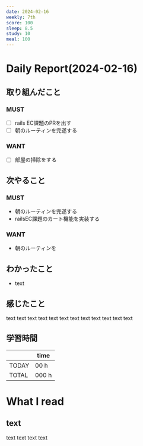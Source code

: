 ```yaml
---
date: 2024-02-16
weekly: 7th
score: 100
sleep: 8.5
study: 10
meal: 100
---
```

# Daily Report(2024-02-16)
## 取り組んだこと
### MUST
- [ ] rails EC課題のPRを出す
- [ ] 朝のルーティンを完遂する
### WANT
- [ ] 部屋の掃除をする
## 次やること
### MUST
- 朝のルーティンを完遂する
- railsEC課題のカート機能を実装する
### WANT
- 朝のルーティンを
## わかったこと
- text
## 感じたこと
text text text text text text text text text text text text
## 学習時間
|       | time  | 
| ----- | ----- |
| TODAY | 00 h   |
| TOTAL | 000 h |
# What I read
## text 
text text text text